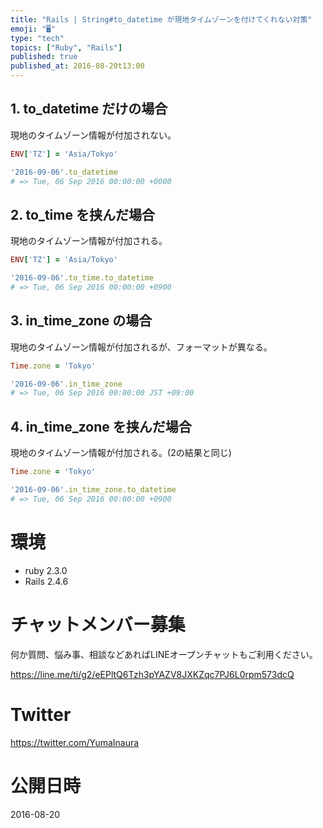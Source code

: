```yaml
---
title: "Rails | String#to_datetime が現地タイムゾーンを付けてくれない対策"
emoji: "🖥"
type: "tech"
topics: ["Ruby", "Rails"]
published: true
published_at: 2016-08-20t13:00
---
```




## 1. to_datetime だけの場合

現地のタイムゾーン情報が付加されない。

```rb
ENV['TZ'] = 'Asia/Tokyo'

'2016-09-06'.to_datetime
# => Tue, 06 Sep 2016 00:00:00 +0000
```

## 2. to_time を挟んだ場合

現地のタイムゾーン情報が付加される。

```rb
ENV['TZ'] = 'Asia/Tokyo'

'2016-09-06'.to_time.to_datetime
# => Tue, 06 Sep 2016 00:00:00 +0900
```
## 3. in_time_zone の場合

現地のタイムゾーン情報が付加されるが、フォーマットが異なる。

```rb
Time.zone = 'Tokyo'

'2016-09-06'.in_time_zone
# => Tue, 06 Sep 2016 00:00:00 JST +09:00
```

## 4. in_time_zone を挟んだ場合

現地のタイムゾーン情報が付加される。(2の結果と同じ)

```rb
Time.zone = 'Tokyo'

'2016-09-06'.in_time_zone.to_datetime
# => Tue, 06 Sep 2016 00:00:00 +0900
```



# 環境

- ruby 2.3.0
- Rails 2.4.6








<!-- Update From Qiita API -->

# チャットメンバー募集


何か質問、悩み事、相談などあればLINEオープンチャットもご利用ください。

https://line.me/ti/g2/eEPltQ6Tzh3pYAZV8JXKZqc7PJ6L0rpm573dcQ





# Twitter


https://twitter.com/YumaInaura


<!-- Update From Qiita API -->



# 公開日時

2016-08-20
